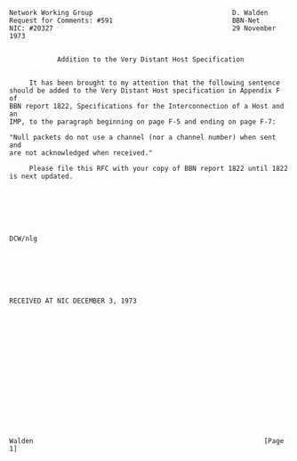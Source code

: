    Network Working Group                                   D. Walden
    Request for Comments: #591                              BBN-Net
    NIC: #20327                                             29 November 1973


                Addition to the Very Distant Host Specification


         It has been brought to my attention that the following sentence
    should be added to the Very Distant Host specification in Appendix F of
    BBN report 1822, Specifications for the Interconnection of a Host and an
    IMP, to the paragraph beginning on page F-5 and ending on page F-7:

    "Null packets do not use a channel (nor a channel number) when sent and
    are not acknowledged when received."

         Please file this RFC with your copy of BBN report 1822 until 1822
    is next updated.







    DCW/nlg







    RECEIVED AT NIC DECEMBER 3, 1973

















    Walden                                                          [Page 1]
